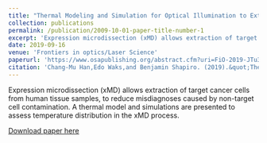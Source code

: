 ```yaml
---
title: "Thermal Modeling and Simulation for Optical Illumination to Extract Cancer Cells from Human Tissue Samples"
collection: publications
permalink: /publication/2009-10-01-paper-title-number-1
excerpt: 'Expression microdissection (xMD) allows extraction of target cancer cells from human tissue samples, to reduce misdiagnoses caused by non-target cell contamination. A thermal model and simulations are presented to assess temperature distribution in the xMD process.'
date: 2019-09-16
venue: 'Frontiers in optics/Laser Science'
paperurl: 'https://www.osapublishing.org/abstract.cfm?uri=FiO-2019-JTu3A.127'
citation: 'Chang-Mu Han,Edo Waks,and Benjamin Shapiro. (2019).&quot;Thermal Modeling and Simulation for Optical Illumination to Extract Cancer Cells from Human Tissue Samples.&quot; <i>Frontiers in optics/Laser Science</i>.'
---
```

Expression microdissection (xMD) allows extraction of target cancer cells from human tissue samples, to reduce misdiagnoses caused by non-target cell contamination. A thermal model and simulations are presented to assess temperature distribution in the xMD process.

[Download paper here](http://hankcmhan.github.io/files/paper1.pdf)
